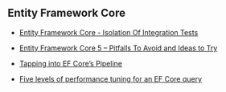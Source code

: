 ## Entity Framework Core

- [Entity Framework Core - Isolation Of Integration Tests](https://www.thinktecture.com/en/entity-framework-core/isolation-of-integration-tests-in-2-1/)

- [Entity Framework Core 5 – Pitfalls To Avoid and Ideas to Try](https://blog.jetbrains.com/dotnet/2021/02/24/entity-framework-core-5-pitfalls-to-avoid-and-ideas-to-try/)

- [Tapping into EF Core’s Pipeline](https://www.codemag.com/Article/2103051/Tapping-into-EF-Core%C3%A2%E2%82%AC%E2%84%A2s-Pipeline)

- [Five levels of performance tuning for an EF Core query](https://www.thereformedprogrammer.net/five-levels-of-performance-tuning-for-an-ef-core-query/)